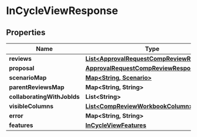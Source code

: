 

# InCycleViewResponse


## Properties

| Name | Type | Description | Notes |
|------------ | ------------- | ------------- | -------------|
|**reviews** | [**List&lt;ApprovalRequestCompReviewResponse&gt;**](ApprovalRequestCompReviewResponse.md) |  |  [optional] |
|**proposal** | [**ApprovalRequestCompReviewResponse**](ApprovalRequestCompReviewResponse.md) |  |  [optional] |
|**scenarioMap** | [**Map&lt;String, Scenario&gt;**](Scenario.md) |  |  [optional] |
|**parentReviewsMap** | **Map&lt;String, String&gt;** |  |  [optional] |
|**collaboratingWithJobIds** | **List&lt;String&gt;** |  |  [optional] |
|**visibleColumns** | [**List&lt;CompReviewWorkbookColumn&gt;**](CompReviewWorkbookColumn.md) |  |  [optional] |
|**error** | **Map&lt;String, String&gt;** |  |  [optional] |
|**features** | [**InCycleViewFeatures**](InCycleViewFeatures.md) |  |  [optional] |



